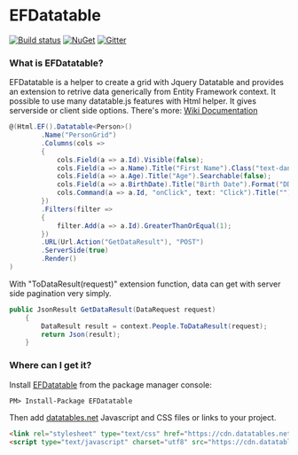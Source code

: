# EFDatatable
[![Build status](https://ci.appveyor.com/api/projects/status/jbdovlrhbm7041jd/branch/master?svg=true)](https://ci.appveyor.com/project/ekondur/efdatatable/branch/master)
[![NuGet](http://img.shields.io/nuget/v/EFDatatable.svg)](https://www.nuget.org/packages/EFDatatable/)
[![Gitter](https://badges.gitter.im/EFDatatable/community.svg)](https://gitter.im/EFDatatable/community?utm_source=badge&utm_medium=badge&utm_campaign=pr-badge)
### What is EFDatatable?
EFDatatable is a helper to create a grid with Jquery Datatable and provides an extension to retrive data generically from Entity Framework context. It possible to use many datatable.js features with Html helper. It gives serverside or client side options. There's more: [Wiki Documentation](https://github.com/ekondur/EFDatatable/wiki)

```csharp
@(Html.EF().Datatable<Person>()
        .Name("PersonGrid")
        .Columns(cols =>
        {
            cols.Field(a => a.Id).Visible(false);
            cols.Field(a => a.Name).Title("First Name").Class("text-danger");
            cols.Field(a => a.Age).Title("Age").Searchable(false);
            cols.Field(a => a.BirthDate).Title("Birth Date").Format("DD-MMM-Y");
            cols.Command(a => a.Id, "onClick", text: "Click").Title("");
        })
        .Filters(filter =>
        {
            filter.Add(a => a.Id).GreaterThanOrEqual(1);
        })
        .URL(Url.Action("GetDataResult"), "POST")
        .ServerSide(true)
        .Render()
)
```

With "ToDataResult(request)" extension function, data can get with server side pagination very simply.
```csharp
public JsonResult GetDataResult(DataRequest request)
    {
        DataResult result = context.People.ToDataResult(request);
        return Json(result);
    }
```
### Where can I get it?
Install [EFDatatable](https://www.nuget.org/packages/EFDatatable/) from the package manager console:

```
PM> Install-Package EFDatatable
```

Then add [datatables.net](https://datatables.net/) Javascript and CSS files or links to your project. 

```html
<link rel="stylesheet" type="text/css" href="https://cdn.datatables.net/1.10.19/css/jquery.dataTables.css">
<script type="text/javascript" charset="utf8" src="https://cdn.datatables.net/1.10.19/js/jquery.dataTables.js"></script>
```
